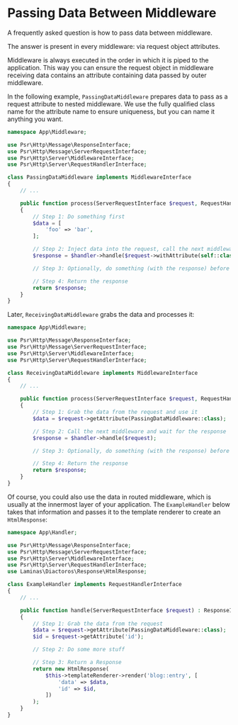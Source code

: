 # Passing Data Between Middleware

A frequently asked question is how to pass data between middleware.

The answer is present in every middleware: via request object attributes.

Middleware is always executed in the order in which it is piped to the
application. This way you can ensure the request object in middleware receiving
data contains an attribute containing data passed by outer middleware.

In the following example, `PassingDataMiddleware` prepares data to pass as a
request attribute to nested middleware. We use the fully qualified class name
for the attribute name to ensure uniqueness, but you can name it anything you
want.

```php
namespace App\Middleware;

use Psr\Http\Message\ResponseInterface;
use Psr\Http\Message\ServerRequestInterface;
use Psr\Http\Server\MiddlewareInterface;
use Psr\Http\Server\RequestHandlerInterface;

class PassingDataMiddleware implements MiddlewareInterface
{
    // ...

    public function process(ServerRequestInterface $request, RequestHandlerInterface $handler) : ResponseInterface
    {
        // Step 1: Do something first
        $data = [
            'foo' => 'bar',
        ];

        // Step 2: Inject data into the request, call the next middleware and wait for the response
        $response = $handler->handle($request->withAttribute(self::class, $data));

        // Step 3: Optionally, do something (with the response) before returning the response

        // Step 4: Return the response
        return $response;
    }
}
```

Later, `ReceivingDataMiddleware` grabs the data and processes it:

```php
namespace App\Middleware;

use Psr\Http\Message\ResponseInterface;
use Psr\Http\Message\ServerRequestInterface;
use Psr\Http\Server\MiddlewareInterface;
use Psr\Http\Server\RequestHandlerInterface;

class ReceivingDataMiddleware implements MiddlewareInterface
{
    // ...

    public function process(ServerRequestInterface $request, RequestHandlerInterface $handler) : ResponseInterface
    {
        // Step 1: Grab the data from the request and use it
        $data = $request->getAttribute(PassingDataMiddleware::class);

        // Step 2: Call the next middleware and wait for the response
        $response = $handler->handle($request);

        // Step 3: Optionally, do something (with the response) before returning the response

        // Step 4: Return the response
        return $response;
    }
}
```

Of course, you could also use the data in routed middleware, which is usually at
the innermost layer of your application. The `ExampleHandler` below takes that
information and passes it to the template renderer to create an `HtmlResponse`:

```php
namespace App\Handler;

use Psr\Http\Message\ResponseInterface;
use Psr\Http\Message\ServerRequestInterface;
use Psr\Http\Server\MiddlewareInterface;
use Psr\Http\Server\RequestHandlerInterface;
use Laminas\Diactoros\Response\HtmlResponse;

class ExampleHandler implements RequestHandlerInterface
{
    // ...

    public function handle(ServerRequestInterface $request) : ResponseInterface
    {
        // Step 1: Grab the data from the request
        $data = $request->getAttribute(PassingDataMiddleware::class);
        $id = $request->getAttribute('id');

        // Step 2: Do some more stuff

        // Step 3: Return a Response
        return new HtmlResponse(
            $this->templateRenderer->render('blog::entry', [
                'data' => $data,
                'id' => $id,
            ])
        );
    }
}
```
